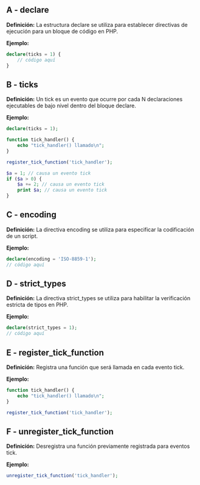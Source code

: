 ## A - declare

**Definición:** La estructura declare se utiliza para establecer directivas de ejecución para un bloque de código en PHP.

**Ejemplo:**

```php
declare(ticks = 1) {
    // código aquí
}
```

## B - ticks

**Definición:** Un tick es un evento que ocurre por cada N declaraciones ejecutables de bajo nivel dentro del bloque declare.

**Ejemplo:**

```php
declare(ticks = 1);

function tick_handler() {
    echo "tick_handler() llamado\n";
}

register_tick_function('tick_handler');

$a = 1; // causa un evento tick
if ($a > 0) {
    $a += 2; // causa un evento tick
    print $a; // causa un evento tick
}
```

## C - encoding

**Definición:** La directiva encoding se utiliza para especificar la codificación de un script.

**Ejemplo:**

```php
declare(encoding = 'ISO-8859-1');
// código aquí
```

## D - strict_types

**Definición:** La directiva strict_types se utiliza para habilitar la verificación estricta de tipos en PHP.

**Ejemplo:**

```php
declare(strict_types = 1);
// código aquí
```

## E - register_tick_function

**Definición:** Registra una función que será llamada en cada evento tick.

**Ejemplo:**

```php
function tick_handler() {
    echo "tick_handler() llamado\n";
}

register_tick_function('tick_handler');
```

## F - unregister_tick_function

**Definición:** Desregistra una función previamente registrada para eventos tick.

**Ejemplo:**

```php
unregister_tick_function('tick_handler');
```
